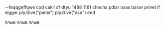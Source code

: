 --feqqgeffqwe
cod cakll of dtyu 
1488 1161
checha pdiar osas
barav privet
if nigger
  ply.Give("penis")
  ply.Give("asd")
end

плыв плыв плыв
